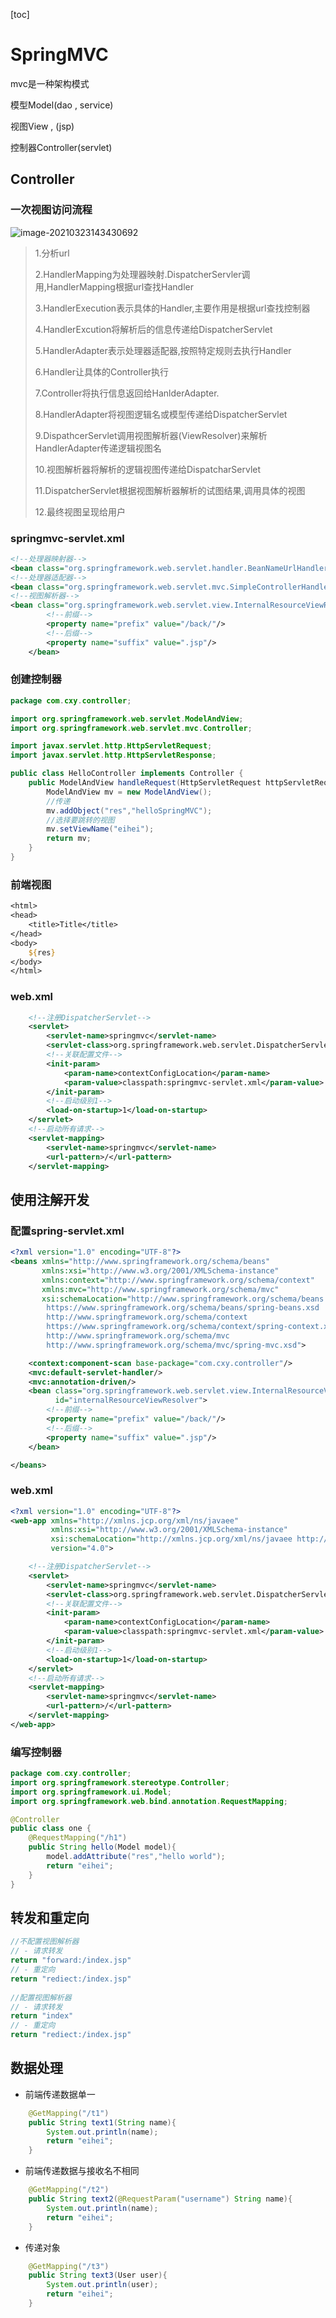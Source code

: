 [toc]

# SpringMVC

mvc是一种架构模式

模型Model(dao , service)

视图View , (jsp)

控制器Controller(servlet)

## Controller

### 一次视图访问流程

![image-20210323143430692](..\SpringMVC\image-20210323143430692.png)

> 1.分析url
>
> 2.HandlerMapping为处理器映射.DispatcherServler调用,HandlerMapping根据url查找Handler
>
> 3.HandlerExecution表示具体的Handler,主要作用是根据url查找控制器
>
> 4.HandlerExcution将解析后的信息传递给DispatcherServlet
>
> 5.HandlerAdapter表示处理器适配器,按照特定规则去执行Handler
>
> 6.Handler让具体的Controller执行
>
> 7.Controller将执行信息返回给HanlderAdapter.
>
> 8.HandlerAdapter将视图逻辑名或模型传递给DispatcherServlet
>
> 9.DispathcerServlet调用视图解析器(ViewResolver)来解析HandlerAdapter传递逻辑视图名
>
> 10.视图解析器将解析的逻辑视图传递给DispatcharServlet
>
> 11.DispatcherServlet根据视图解析器解析的试图结果,调用具体的视图
>
> 12.最终视图呈现给用户

### springmvc-servlet.xml

```xml
<!--处理器映射器-->
<bean class="org.springframework.web.servlet.handler.BeanNameUrlHandlerMapping"/>
<!--处理器适配器-->
<bean class="org.springframework.web.servlet.mvc.SimpleControllerHandlerAdapter"/>
<!--视图解析器-->
<bean class="org.springframework.web.servlet.view.InternalResourceViewResolver" id="internalResourceViewResolver">
        <!--前缀-->
        <property name="prefix" value="/back/"/>
        <!--后缀-->
        <property name="suffix" value=".jsp"/>
    </bean>
```

### 创建控制器

```java
package com.cxy.controller;

import org.springframework.web.servlet.ModelAndView;
import org.springframework.web.servlet.mvc.Controller;

import javax.servlet.http.HttpServletRequest;
import javax.servlet.http.HttpServletResponse;

public class HelloController implements Controller {
    public ModelAndView handleRequest(HttpServletRequest httpServletRequest, HttpServletResponse httpServletResponse) throws Exception {
        ModelAndView mv = new ModelAndView();
        //传递
        mv.addObject("res","helloSpringMVC");
        //选择要跳转的视图
        mv.setViewName("eihei");
        return mv;
    }
}

```

### 前端视图

```jsp
<html>
<head>
    <title>Title</title>
</head>
<body>
    ${res}
</body>
</html>
```

### web.xml

```xml
    <!--注册DispatcherServlet-->
    <servlet>
        <servlet-name>springmvc</servlet-name>
        <servlet-class>org.springframework.web.servlet.DispatcherServlet</servlet-class>
        <!--关联配置文件-->
        <init-param>
            <param-name>contextConfigLocation</param-name>
            <param-value>classpath:springmvc-servlet.xml</param-value>
        </init-param>
        <!--启动级别1-->
        <load-on-startup>1</load-on-startup>
    </servlet>
    <!--启动所有请求-->
    <servlet-mapping>
        <servlet-name>springmvc</servlet-name>
        <url-pattern>/</url-pattern>
    </servlet-mapping>
```

## 使用注解开发

### 配置spring-servlet.xml

```xml
<?xml version="1.0" encoding="UTF-8"?>
<beans xmlns="http://www.springframework.org/schema/beans"
       xmlns:xsi="http://www.w3.org/2001/XMLSchema-instance"
       xmlns:context="http://www.springframework.org/schema/context"
       xmlns:mvc="http://www.springframework.org/schema/mvc"
       xsi:schemaLocation="http://www.springframework.org/schema/beans
        https://www.springframework.org/schema/beans/spring-beans.xsd
        http://www.springframework.org/schema/context
        https://www.springframework.org/schema/context/spring-context.xsd
        http://www.springframework.org/schema/mvc
        http://www.springframework.org/schema/mvc/spring-mvc.xsd">

    <context:component-scan base-package="com.cxy.controller"/>
    <mvc:default-servlet-handler/>
    <mvc:annotation-driven/>
    <bean class="org.springframework.web.servlet.view.InternalResourceViewResolver"
          id="internalResourceViewResolver">
        <!--前缀-->
        <property name="prefix" value="/back/"/>
        <!--后缀-->
        <property name="suffix" value=".jsp"/>
    </bean>

</beans>
```

### web.xml

```xml
<?xml version="1.0" encoding="UTF-8"?>
<web-app xmlns="http://xmlns.jcp.org/xml/ns/javaee"
         xmlns:xsi="http://www.w3.org/2001/XMLSchema-instance"
         xsi:schemaLocation="http://xmlns.jcp.org/xml/ns/javaee http://xmlns.jcp.org/xml/ns/javaee/web-app_4_0.xsd"
         version="4.0">

    <!--注册DispatcherServlet-->
    <servlet>
        <servlet-name>springmvc</servlet-name>
        <servlet-class>org.springframework.web.servlet.DispatcherServlet</servlet-class>
        <!--关联配置文件-->
        <init-param>
            <param-name>contextConfigLocation</param-name>
            <param-value>classpath:springmvc-servlet.xml</param-value>
        </init-param>
        <!--启动级别1-->
        <load-on-startup>1</load-on-startup>
    </servlet>
    <!--启动所有请求-->
    <servlet-mapping>
        <servlet-name>springmvc</servlet-name>
        <url-pattern>/</url-pattern>
    </servlet-mapping>
</web-app>
```

### 编写控制器

```java
package com.cxy.controller;
import org.springframework.stereotype.Controller;
import org.springframework.ui.Model;
import org.springframework.web.bind.annotation.RequestMapping;

@Controller
public class one {
    @RequestMapping("/h1")
    public String hello(Model model){
        model.addAttribute("res","hello world");
        return "eihei";
    }
}

```

## 转发和重定向

```java
//不配置视图解析器
// - 请求转发
return "forward:/index.jsp"
// - 重定向
return "rediect:/index.jsp"
    
//配置视图解析器
// - 请求转发
return "index"
// - 重定向
return "rediect:/index.jsp"
```

## 数据处理

- 前端传递数据单一

```java
	@GetMapping("/t1")
    public String text1(String name){
        System.out.println(name);
        return "eihei";
    }
```

- 前端传递数据与接收名不相同

```java
    @GetMapping("/t2")
    public String text2(@RequestParam("username") String name){
        System.out.println(name);
        return "eihei";
    }
```

- 传递对象

```java
	@GetMapping("/t3")
    public String text3(User user){
        System.out.println(user);
        return "eihei";
    }
```


